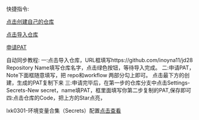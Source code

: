 快捷指令:

[点击创建自己的仓库](https://github.com/new)


[点击导入仓库](https://github.com/new/import)


[申请PAT](https://github.com/settings/tokens/new)


自动同步教程:
一:点击导入仓库，URL框填写https://github.com/inoyna11/jd28
Repository Name填写仓库名字，点击绿色按钮，等待导入完成。
二:申请PAT，Note下面框随意填写，把 repo和workflow 两部分勾上即可。
点击最下方的创建，生成的PAT复制下来
三:申请完毕后，在第一步的仓库分支中点击Settings-Secrets-New secret，name填PAT，框里面填写你第二步复制的PAT,保存即可
四:点击仓库的Code，把上方的Star点亮，

lxk0301-环境变量合集（Secrets）配置[点击查看](https://github.com/inoyna11/jd28/blob/master/githubAction.md)
